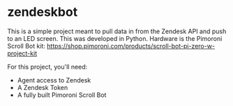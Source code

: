 # zendeskbot

This is a simple project meant to pull data in from the Zendesk API and push to an LED screen. This was developed in Python. Hardware is the Pimoroni Scroll Bot kit: https://shop.pimoroni.com/products/scroll-bot-pi-zero-w-project-kit

For this project, you'll need:

* Agent access to Zendesk
* A Zendesk Token
* A fully built Pimoroni Scroll Bot